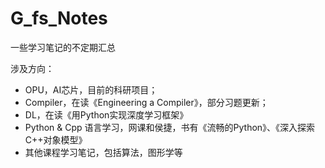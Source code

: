 # G_fs_Notes

一些学习笔记的不定期汇总

涉及方向：
  - OPU，AI芯片，目前的科研项目；
  - Compiler，在读《Engineering a Compiler》，部分习题更新；
  - DL，在读《用Python实现深度学习框架》
  - Python & Cpp 语言学习，网课和侯捷，书有《流畅的Python》、《深入探索C++对象模型》
  - 其他课程学习笔记，包括算法，图形学等
